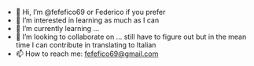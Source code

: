 - 👋 Hi, I’m @fefefico69 or Federico if you prefer
- 👀 I’m interested in learning as much as I can
- 🌱 I’m currently learning ...
- 💞️ I’m looking to collaborate on ... still have to figure out but in the mean time I can contribute in translating to Italian
- 📫 How to reach me: fefefico69@gmail.com

<!---
fefefico69/fefefico69 is a ✨ special ✨ repository because its `README.md` (this file) appears on your GitHub profile.
You can click the Preview link to take a look at your changes.
--->
